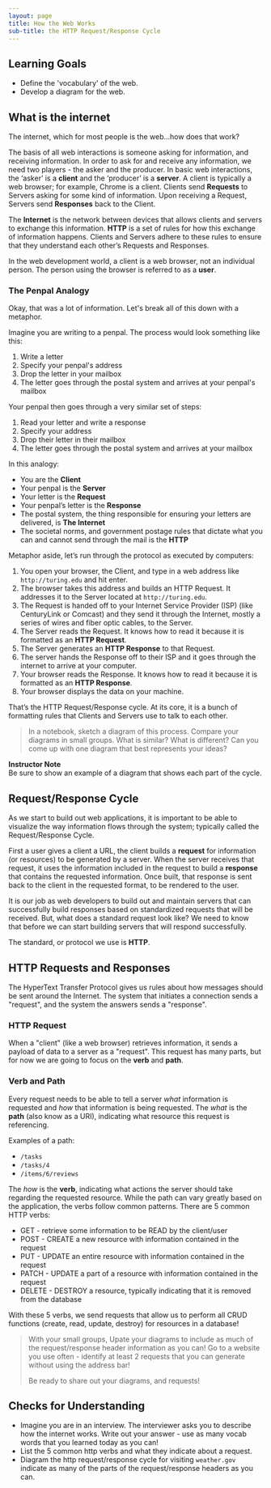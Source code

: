 ```yaml
---
layout: page
title: How the Web Works
sub-title: the HTTP Request/Response Cycle
---
```


## Learning Goals
* Define the 'vocabulary' of the web.
* Develop a diagram for the web.

## What is the internet

The internet, which for most people is the web…how does that work?

The basis of all web interactions is someone asking for information, and receiving information. In order to ask for and receive any information, we need two players - the asker and the producer. In basic web interactions, the ‘asker’ is a **client** and the ‘producer’ is a **server**. A client is typically a web browser; for example, Chrome is a client. Clients send **Requests** to Servers asking for some kind of information. Upon receiving a Request, Servers send **Responses** back to the Client.

The **Internet** is the network between devices that allows clients and servers to exchange this information. **HTTP** is a set of rules for how this exchange of information happens. Clients and Servers adhere to these rules to ensure that they understand each other’s Requests and Responses.

In the web development world, a client is a web browser, not an individual person. The person using the browser is referred to as a **user**.

### The Penpal Analogy
Okay, that was a lot of information.  Let's break all of this down with a metaphor.

Imagine you are writing to a penpal.  The process would look something like this:

1. Write a letter
2. Specify your penpal's address
3. Drop the letter in your mailbox
4. The letter goes through the postal system and arrives at your penpal's mailbox

Your penpal then goes through a very similar set of steps:

1. Read your letter and write a response
2. Specify your address
3. Drop their letter in their mailbox
4. The letter goes through the postal system and arrives at your mailbox

In this analogy:

* You are the **Client**
* Your penpal is the **Server**
* Your letter is the **Request**
* Your penpal’s letter is the **Response**
* The postal system, the thing responsible for ensuring your letters are delivered, is **The Internet**
* The societal norms, and government postage rules that dictate what you can and cannot send through the mail is the **HTTP**

Metaphor aside, let’s run through the protocol as executed by computers:
1. You open your browser, the Client, and type in a web address like `http://turing.edu` and hit enter.
2. The browser takes this address and builds an HTTP Request. It addresses it to the Server located at `http://turing.edu`.
3. The Request is handed off to your Internet Service Provider (ISP) (like CenturyLink or Comcast) and they send it through the Internet, mostly a series of wires and fiber optic cables, to the Server.
4. The Server reads the Request. It knows how to read it because it is formatted as an **HTTP Request**.
5. The Server generates an **HTTP Response** to that Request.
6. The server hands the Response off to their ISP and it goes through the internet to arrive at your computer.
7. Your browser reads the Response. It knows how to read it because it is formatted as an **HTTP Response**.
8. Your browser displays the data on your machine.

That’s the HTTP Request/Response cycle. At its core, it is a bunch of formatting rules that Clients and Servers use to talk to each other.

> In a notebook, sketch a diagram of this process.
> Compare your diagrams in small groups.  What is similar? What is different?  Can you come up with one diagram that best represents your ideas?

<aside class="instructor-notes">
    <p><strong>Instructor Note</strong><br>Be sure to show an example of a diagram that shows each part of the cycle.</p>
</aside>

## Request/Response Cycle
As we start to build out web applications, it is important to be able to visualize the way information flows through the system; typically called the Request/Response Cycle.

First a user gives a client a URL, the client builds a **request** for information (or resources) to be generated by a server.  When the server receives that request, it uses the information included in the request to build a **response** that contains the requested information. Once built, that response is sent back to the client in the requested format, to be rendered to the user.

It is our job as web developers to build out and maintain servers that can successfully build responses based on standardized requests that will be received.  But, what does a standard request look like?  We need to know that before we can start building servers that will respond successfully.

The standard, or protocol we use is **HTTP**.

## HTTP Requests and Responses

The HyperText Transfer Protocol gives us rules about how messages should be sent around the Internet. The system that initiates a connection sends a "request", and the system the answers sends a "response".

### HTTP Request

When a "client" (like a web browser) retrieves information, it sends a payload of data to a server as a "request". This request has many parts, but for now we are going to focus on the **verb** and **path**.

### Verb and Path

Every request needs to be able to tell a server *what* information is requested and *how* that information is being requested.  The *what* is the **path** (also know as a URI), indicating what resource this request is referencing.

Examples of a path:

* `/tasks`
* `/tasks/4`
* `/items/6/reviews`

The *how* is the **verb**, indicating what actions the server should take regarding the requested resource.  While the path can vary greatly based on the application, the verbs follow common patterns.  There are 5 common HTTP verbs:

- GET - retrieve some information to be READ by the client/user
- POST - CREATE a new resource with information contained in the request
- PUT - UPDATE an entire resource with information contained in the request
- PATCH - UPDATE a part of a resource with information contained in the request
- DELETE - DESTROY a resource, typically indicating that it is removed from the database

With these 5 verbs, we send requests that allow us to perform all CRUD functions (create, read, update, destroy) for resources in a database!

> With your small groups,
> Upate your diagrams to include as much of the request/response header information as you can!
> Go to a website you use often - identify at least 2 requests that you can generate without using the address bar!
> 
> Be ready to share out your diagrams, and requests!


## Checks for Understanding
* Imagine you are in an interview.  The interviewer asks you to describe how the internet works.  Write out your answer - use as many vocab words that you learned today as you can!
* List the 5 common http verbs and what they indicate about a request.
* Diagram the http request/response cycle for visiting `weather.gov` indicate as many of the parts of the request/response headers as you can.
